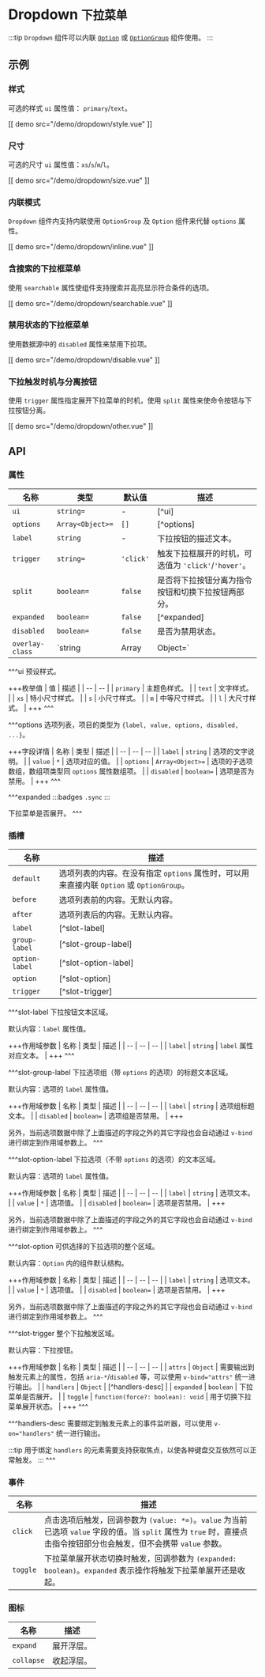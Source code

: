 # Dropdown <small>下拉菜单</small>

:::tip
`Dropdown` 组件可以内联 [`Option`](./option) 或 [`OptionGroup`](./option-group) 组件使用。
:::

## 示例

### 样式

可选的样式 `ui` 属性值： `primary`/`text`。

[[ demo src="/demo/dropdown/style.vue" ]]

### 尺寸

可选的尺寸 `ui` 属性值：`xs`/`s`/`m`/`l`。

[[ demo src="/demo/dropdown/size.vue" ]]

### 内联模式

`Dropdown` 组件内支持内联使用 `OptionGroup` 及 `Option` 组件来代替 `options` 属性。

[[ demo src="/demo/dropdown/inline.vue" ]]

### 含搜索的下拉框菜单

使用 `searchable` 属性使组件支持搜索并高亮显示符合条件的选项。

[[ demo src="/demo/dropdown/searchable.vue" ]]

### 禁用状态的下拉框菜单

使用数据源中的 `disabled` 属性来禁用下拉项。

[[ demo src="/demo/dropdown/disable.vue" ]]

### 下拉触发时机与分离按钮

使用 `trigger` 属性指定展开下拉菜单的时机，使用 `split` 属性来使命令按钮与下拉按钮分离。

[[ demo src="/demo/dropdown/other.vue" ]]

## API

### 属性

| 名称 | 类型 | 默认值 | 描述 |
| -- | -- | -- | -- |
| `ui` | `string=` | - | [^ui] |
| `options` | `Array<Object>=` | `[]` | [^options] |
| `label` | `string` | - | 下拉按钮的描述文本。 |
| `trigger` | `string=` | `'click'` | 触发下拉框展开的时机，可选值为 `'click'`/`'hover'`。 |
| `split` | `boolean=` | `false` | 是否将下拉按钮分离为指令按钮和切换下拉按钮两部分。 |
| `expanded` | `boolean=` | `false` | [^expanded] |
| `disabled` | `boolean=` | `false` | 是否为禁用状态。 |
| `overlay-class` | `string|Array|Object=` | - | 参考 [Overlay](./overlay) 组件的 [`overlay-class` 属性](./overlay#属性)。 |

^^^ui
预设样式。

+++枚举值
| 值 | 描述 |
| -- | -- |
| `primary` | 主题色样式。 |
| `text` | 文字样式。 |
| `xs` | 特小尺寸样式。 |
| `s` | 小尺寸样式。 |
| `m` | 中等尺寸样式。 |
| `l` | 大尺寸样式。 |
+++
^^^

^^^options
选项列表，项目的类型为 `{label, value, options, disabled, ...}`。

+++字段详情
| 名称 | 类型 | 描述 |
| -- | -- | -- |
| `label` | `string` | 选项的文字说明。 |
| `value` | `*` | 选项对应的值。 |
| `options` | `Array<Object>=` | 选项的子选项数组，数组项类型同 `options` 属性数组项。 |
| `disabled` | `boolean=` | 选项是否为禁用。 |
+++
^^^

^^^expanded
:::badges
`.sync`
:::

下拉菜单是否展开。
^^^

### 插槽

| 名称 | 描述 |
| -- | -- |
| `default` | 选项列表的内容。在没有指定 `options` 属性时，可以用来直接内联 `Option` 或 `OptionGroup`。 |
| `before` | 选项列表前的内容。无默认内容。 |
| `after` | 选项列表后的内容。无默认内容。 |
| `label` | [^slot-label] |
| `group-label` | [^slot-group-label] |
| `option-label` | [^slot-option-label] |
| `option` | [^slot-option] |
| `trigger` | [^slot-trigger] |

^^^slot-label
下拉按钮文本区域。

默认内容：`label` 属性值。

+++作用域参数
| 名称 | 类型 | 描述 |
| -- | -- | -- |
| `label` | `string` | `label` 属性对应文本。 |
+++
^^^

^^^slot-group-label
下拉选项组（带 `options` 的选项）的标题文本区域。

默认内容：选项的 `label` 属性值。

+++作用域参数
| 名称 | 类型 | 描述 |
| -- | -- | -- |
| `label` | `string` | 选项组标题文本。 |
| `disabled` | `boolean=` | 选项组是否禁用。 |
+++

另外，当前选项数据中除了上面描述的字段之外的其它字段也会自动通过 `v-bind` 进行绑定到作用域参数上。
^^^

^^^slot-option-label
下拉选项（不带 `options` 的选项）的文本区域。

默认内容：选项的 `label` 属性值。

+++作用域参数
| 名称 | 类型 | 描述 |
| -- | -- | -- |
| `label` | `string` | 选项文本。 |
| `value` | `*` | 选项值。 |
| `disabled` | `boolean=` | 选项是否禁用。 |
+++

另外，当前选项数据中除了上面描述的字段之外的其它字段也会自动通过 `v-bind` 进行绑定到作用域参数上。
^^^

^^^slot-option
可供选择的下拉选项的整个区域。

默认内容：`Option` 内的组件默认结构。

+++作用域参数
| 名称 | 类型 | 描述 |
| -- | -- | -- |
| `label` | `string` | 选项文本。 |
| `value` | `*` | 选项值。 |
| `disabled` | `boolean=` | 选项是否禁用。 |
+++

另外，当前选项数据中除了上面描述的字段之外的其它字段也会自动通过 `v-bind` 进行绑定到作用域参数上。
^^^

^^^slot-trigger
整个下拉触发区域。

默认内容：下拉按钮。

+++作用域参数
| 名称 | 类型 | 描述 |
| -- | -- | -- |
| `attrs` | `Object` | 需要输出到触发元素上的属性，包括 `aria-*`/`disabled` 等，可以使用 `v-bind="attrs"` 统一进行输出。 |
| `handlers` | `Object` | [^handlers-desc] |
| `expanded` | `boolean` | 下拉菜单是否展开。 |
| `toggle` | `function(force?: boolean): void` | 用于切换下拉菜单展开状态。 |
+++
^^^

^^^handlers-desc
需要绑定到触发元素上的事件监听器，可以使用 `v-on="handlers"` 统一进行输出。

:::tip
用于绑定 `handlers` 的元素需要支持获取焦点，以使各种键盘交互依然可以正常触发。
:::
^^^

### 事件

| 名称 | 描述 |
| -- | -- |
| `click` | 点击选项后触发，回调参数为 `(value: *=)`。`value` 为当前已选项 `value` 字段的值。当 `split` 属性为 `true` 时，直接点击指令按钮部分也会触发，但不会携带 `value` 参数。 |
| `toggle` | 下拉菜单展开状态切换时触发，回调参数为 `(expanded: boolean)`。`expanded` 表示操作将触发下拉菜单展开还是收起。 |

### 图标

| 名称 | 描述 |
| -- | -- |
| `expand` | 展开浮层。 |
| `collapse` | 收起浮层。 |
